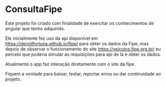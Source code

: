 # ConsultaFipe

Este projeto foi criado com finalidade de exercitar os conhecimentos de angular que tenho adquirido.

Ele inicialmente fez uso da api disponível em https://deividfortuna.github.io/fipe/ para obter os dados da Fipe, mas depois de observar o funcionamento do site https://veiculos.fipe.org.br/ eu percebi que poderia simular as requisições para api de lá e obter os dados.

Atualmente o app faz interação diretamente com o site da fipe.

Fiquem a vontade para baixar, testar, reportar erros ou dar continuidade ao projeto.


